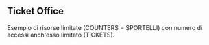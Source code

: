 ## Ticket Office

Esempio di risorse limitate (COUNTERS = SPORTELLI) con numero di accessi anch'esso limitato (TICKETS).